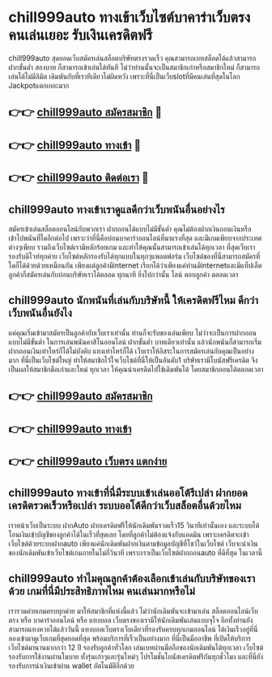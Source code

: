 # chill999auto ทางเข้าเว็บไซต์บาคาร่าเว็บตรง คนเล่นเยอะ รับเงินเครดิตฟรี

chill999auto สุดยอดเว็บสมัครเล่นสล็อตบริษัทตรงรวดเร็ว คุณสามารถเบทสล็อตได้แล้วสามารถฝากขั้นต่ำ สองบาท ก็สามารถเข้าเล่นได้ทันที ไม่ว่าท่านนั้นจะเป็นสมาชิกเก่าหรือสมาชิกใหม่ ก็สามารถเล่นได้ไม่มีลิมิต เดิมพันกับที่เราทีเดียวไม่ผิดหวัง เพราะที่นี่เป็นเว็บslotที่มีคนเล่นที่สุดในโลก Jackpotแตกเยอะมาก

## 👉👉 [chill999auto สมัครสมาชิก](https://bit.ly/3Ckzg5n) 🎰
## 👉👉 [chill999auto ทางเข้า](https://bit.ly/3Ckzg5n) 🎰
## 👉👉 [chill999auto ติดต่อเรา](https://bit.ly/3Ckzg5n) 🎰

## chill999auto ทางเข้าเราดูแลดีกว่าเว็บพนันอื่นอย่างไร
สมัครเข้าเล่นสล็อตออนไลน์กับพวกเรา ฝากถอนได้แบบไม่มีขั้นต่ำ คุณไม่ต้องฝากเงินถอนเงินหรือเข้าไปพนันที่ใดอีกต่อไป เพราะว่าที่นี่คือบ่อนบาคาร่าออนไลน์ที่มาแรงที่สุด และมีเกมเพียบจากประเทศต่างๆเพียบ รวมถึงเว็บไซต์เรามีหลักร้อยเกม และทำให้คุณนั้นสามารถเข้าเล่นได้ทุกเวลา ที่สุดเว็บเรารองรับดีไวท์ทุกค่าย เว็บไซต์หลักรองรับได้ทุกแบบในทุกๆแพลตฟอร์ม เว็บไซต์ของที่นี่สามารถสมัครที่ใดก็ได้ด้วยด้วยเหมือนกัน เพียงแต่ลูกค้ามีinternet เรียกได้ว่าเพียงแค่ท่านมีinternetและมีแท็ปเล็ต ลูกค้าก็สมัครเล่นกับบ่อนบริษัทเราได้ตลอด ทุกนาที ยิ่งไปกว่านั้น ไลน์ ตอบลูกค้า ตลอดเวลา

## chill999auto นักพนันที่เล่นกับบริษัทนี้ ให้เครดิตฟรีไหม ดีกว่าเว็บพนันอื่นยังไง
แค่คุณเริ่มเข้ามาสมัครเป็นลูกค้ากับเว็บเราเท่านั้น ท่านก็จะรับของเล่นเพียบ ไม่ว่าจะเป็นการฝากถอนแบบไม่มีขั้นต่ำ ในการเล่นพนันคาสิโนออนไลน์ ฝากขั้นต่ำ บาทเดียวเท่านั้น แล้วนักพนันก็สามารถเริ่มฝากถอนเงินเท่าไหร่ก็ได้ไม่บังคับ แทงเท่าไหร่ก็ได้ เว็บเราให้อิสระในการสมัครเล่นกับคุณเป็นอย่างมาก ที่นี่เป็นเว็บไซต์ใหญ่ ทำให้สมาชิกไว้ใจเว็บไซต์ที่นี่ให้เป็นอันดับ1 บริษัทเรามีโบนัสฟรีเครดิต จึงเป็นผลให้สมาชิกมือเก่าและใหม่ ทุกเวลา ให้คุณนำเครดิตไปใช้เดิมพันได้ โดยสมาชิกถอนได้ตลอดเวลา

## 👉👉 [chill999auto สมัครสมาชิก](https://bit.ly/3Ckzg5n)
## 👉👉 [chill999auto ทางเข้า](https://bit.ly/3Ckzg5n)
## 👉👉 [chill999auto เว็บตรง แตกง่าย](https://bit.ly/3Ckzg5n)

## chill999auto ทางเข้าที่นี่มีระบบเข้าเล่นออโต้รึเปล่า ฝากยอดเครดิตรวดเร็วหรือเปล่า ระบบออโต้ดีกว่าเว็บสล็อตอื่นด้วยไหม
เราหน้าเว็บเป็นระบบ ฝากAuto ฝากเครดิตฟรีให้นักเดิมพันรวดเร็ว15 วินาทีเท่านั้นเอง และระบบได้โอนเงินเข้าบัญชีของลูกค้าได้ในเร็วที่สุดเลย โดยที่ลูกค้าไม่ต้องแจ้งกับแอดมิน เพราะเครดิตจะเข้าเว็บไซต์ด้วยระบบฝากauto เพียงแค่นักเดิมพันฝากเงินตามข้อมูลบัญชีที่โชว์ในเว็บไซต์ เว็บจะนำเงินของนักเดิมพันเข้าเว็บไซต์เกมภายในไม่กี่วินาที เพราะเราเป็นเว็บไซต์ฝากถอนauto ที่ดีที่สุด ในเวลานี้

## chill999auto ทำไมคุณลูกค้าต้องเลือกเข้าเล่นกับบริษัทของเราด้วย เกมที่นี่มีประสิทธิภาพไหม คนเล่นมากหรือไม่
เรารวมค่ายเกมครบทุกค่าย มาให้สมาชิกที่แห่งนี้แล้ว ไม่ว่านักเดิมพันจะเข้ามาเล่น สล็อตออนไลน์เว็บตรง หรือ บาคาร่าออนไลน์ หรือ แทงบอล เว็บตรงของเรามีให้นักเดิมพันเล่นแบบจุใจ อีกทั้งท่านยังสามารถแทงหวยได้แล้ววันนี้ แทงบอลเว็บตรงเว็บเดียวที่รองรับครบทุกเกมออนไลน์ ได้เงินเร็วอยู่ที่นี่ ลองเข้ามาดูเว็บเกมที่สุดยอดที่สุด พร้อมบริการที่เร็วเป็นอย่างมาก ที่นี่เป็นมืออาชีพ ที่เปิดให้บริการเว็บไซต์มานานมากกว่า 12 ปี รองรับลูกค้าทั่วโลก เล่นเบทผ่านมือถือของนักเดิมพันได้ทุกเวลา เว็บไซต์รองรับการใช้งานผ่านโมบาย ทั้งรุ่นเก่าๆและรุ่นใหม่ๆ โปรโมชั่นโบนัสเครดิตฟรีกันทุกชั่วโมง และที่นี่ยังรองรับการนำเงินเข้าผ่าน wallet อัตโนมัติอีกด้วย
